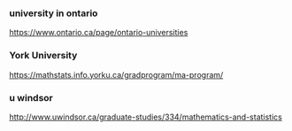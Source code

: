 ### university in ontario

https://www.ontario.ca/page/ontario-universities

### York University 

https://mathstats.info.yorku.ca/gradprogram/ma-program/


### u windsor

http://www.uwindsor.ca/graduate-studies/334/mathematics-and-statistics

















